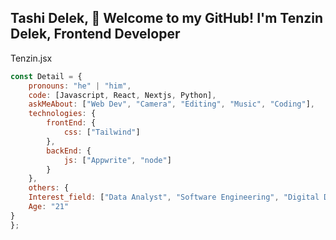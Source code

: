 Tashi Delek, 👋 Welcome to my GitHub! I'm Tenzin Delek, Frontend Developer
--------------------------------------------------------------------------
Tenzin.jsx
``` Javascript
const Detail = {
    pronouns: "he" | "him",
    code: [Javascript, React, Nextjs, Python],
    askMeAbout: ["Web Dev", "Camera", "Editing", "Music", "Coding"],
    technologies: {
        frontEnd: {
            css: ["Tailwind"]
        },
        backEnd: {
            js: ["Appwrite", "node"]
        }        
    },
    others: {
    Interest_field: ["Data Analyst", "Software Engineering", "Digital Drawing", "3d Modeling"],
    Age: "21"
}
};
```
